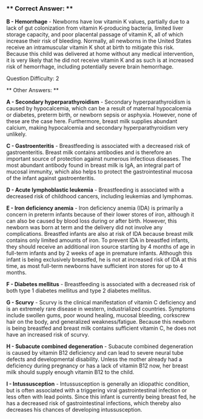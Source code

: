 ### ** Correct Answer: **

**B - Hemorrhage** - Newborns have low vitamin K values, partially due to a lack of gut colonization from vitamin K-producing bacteria, limited liver storage capacity, and poor placental passage of vitamin K, all of which increase their risk of bleeding. Normally, all newborns in the United States receive an intramuscular vitamin K shot at birth to mitigate this risk. Because this child was delivered at home without any medical intervention, it is very likely that he did not receive vitamin K and as such is at increased risk of hemorrhage, including potentially severe brain hemorrhage.

Question Difficulty: 2

** Other Answers: **

**A - Secondary hyperparathyroidism** - Secondary hyperparathyroidism is caused by hypocalcemia, which can be a result of maternal hypocalcemia or diabetes, preterm birth, or newborn sepsis or asphyxia. However, none of these are the case here. Furthermore, breast milk supplies abundant calcium, making hypocalcemia and secondary hyperparathyroidism very unlikely.

**C - Gastroenteritis** - Breastfeeding is associated with a decreased risk of gastroenteritis. Breast milk contains antibodies and is therefore an important source of protection against numerous infectious diseases. The most abundant antibody found in breast milk is IgA, an integral part of mucosal immunity, which also helps to protect the gastrointestinal mucosa of the infant against gastroenteritis.

**D - Acute lymphoblastic leukemia** - Breastfeeding is associated with a decreased risk of childhood cancers, including leukemias and lymphomas.

**E - Iron deficiency anemia** - Iron deficiency anemia (IDA) is primarily a concern in preterm infants because of their lower stores of iron, although it can also be caused by blood loss during or after birth. However, this newborn was born at term and the delivery did not involve any complications. Breastfed infants are also at risk of IDA because breast milk contains only limited amounts of iron. To prevent IDA in breastfed infants, they should receive an additional iron source starting by 4 months of age in full-term infants and by 2 weeks of age in premature infants. Although this infant is being exclusively breastfed, he is not at increased risk of IDA at this time, as most full-term newborns have sufficient iron stores for up to 4 months.

**F - Diabetes mellitus** - Breastfeeding is associated with a decreased risk of both type 1 diabetes mellitus and type 2 diabetes mellitus.

**G - Scurvy** - Scurvy is the clinical manifestation of vitamin C deficiency and is an extremely rare disease in western, industrialized countries. Symptoms include swollen gums, poor wound healing, mucosal bleeding, corkscrew hair on the body, and generalized weakness/fatigue. Because this newborn is being breastfed and breast milk contains sufficient vitamin C, he does not have an increased risk of scurvy.

**H - Subacute combined degeneration** - Subacute combined degeneration is caused by vitamin B12 deficiency and can lead to severe neural tube defects and developmental disability. Unless the mother already had a deficiency during pregnancy or has a lack of vitamin B12 now, her breast milk should supply enough vitamin B12 to the child.

**I - Intussusception** - Intussusception is generally an idiopathic condition, but is often associated with a triggering viral gastrointestinal infection or less often with lead points. Since this infant is currently being breast fed, he has a decreased risk of gastrointestinal infections, which thereby also decreases his chances of developing intussusception.

